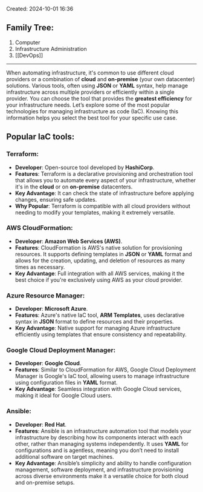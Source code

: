 Created: 2024-10-01 16:36
## Family Tree:
1. Computer
2. Infrastructure Administration
3. [[DevOps]]
-- -
When automating infrastructure, it's common to use different cloud providers or a combination of **cloud** and **on-premise** (your own datacenter) solutions. Various tools, often using **JSON** or **YAML** syntax, help manage infrastructure across multiple providers or efficiently within a single provider.
You can choose the tool that provides the **greatest efficiency** for your infrastructure needs. Let’s explore some of the most popular technologies for managing infrastructure as code (IaC). Knowing this information helps you select the best tool for your specific use case.
## Popular IaC tools:
### Terraform:
- **Developer**: Open-source tool developed by **HashiCorp**.
- **Features**: Terraform is a declarative provisioning and orchestration tool that allows you to automate every aspect of your infrastructure, whether it's in the **cloud** or on **on-premise** datacenters.
- **Key Advantage**: It can check the state of infrastructure before applying changes, ensuring safe updates.
- **Why Popular**: Terraform is compatible with all cloud providers without needing to modify your templates, making it extremely versatile.
### AWS CloudFormation:
- **Developer**: **Amazon Web Services (AWS)**.
- **Features**: CloudFormation is AWS's native solution for provisioning resources. It supports defining templates in **JSON** or **YAML** format and allows for the creation, updating, and deletion of resources as many times as necessary.
- **Key Advantage**: Full integration with all AWS services, making it the best choice if you're exclusively using AWS as your cloud provider.
### Azure Resource Manager:
- **Developer**: **Microsoft Azure**.
- **Features**: Azure's native IaC tool, **ARM Templates**, uses declarative syntax in **JSON** format to define resources and their properties.
- **Key Advantage**: Native support for managing Azure infrastructure efficiently using templates that ensure consistency and repeatability.
### Google Cloud Deployment Manager:
- **Developer**: **Google Cloud**.
- **Features**: Similar to CloudFormation for AWS, Google Cloud Deployment Manager is Google's IaC tool, allowing users to manage infrastructure using configuration files in **YAML** format.
- **Key Advantage**: Seamless integration with Google Cloud services, making it ideal for Google Cloud users.
### Ansible:
- **Developer**: **Red Hat**.
- **Features**: Ansible is an infrastructure automation tool that models your infrastructure by describing how its components interact with each other, rather than managing systems independently. It uses **YAML** for configurations and is agentless, meaning you don’t need to install additional software on target machines.
- **Key Advantage**: Ansible’s simplicity and ability to handle configuration management, software deployment, and infrastructure provisioning across diverse environments make it a versatile choice for both cloud and on-premise setups.